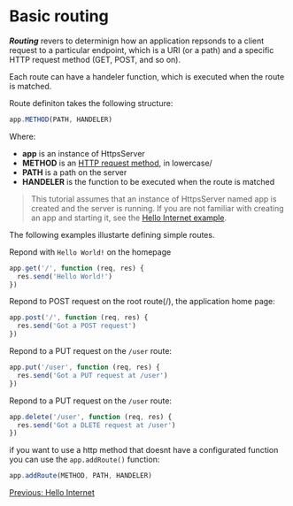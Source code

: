 # Basic routing

***Routing*** revers to determinign how an application repsonds to a client request to a particular endpoint, which is a URI (or a path) and a specific HTTP request method (GET, POST, and so on).

Each route can have a handeler function, which is executed when the route is matched.

Route definiton takes the following structure:

```js
app.METHOD(PATH, HANDELER)
```

Where:

- **app** is an instance of HttpsServer
- **METHOD** is an [HTTP request method](https://en.wikipedia.org/wiki/Hypertext_Transfer_Protocol#Request_methods), in lowercase/
- **PATH** is a path on the server
- **HANDELER** is the function to be executed when the route is matched

> This tutorial assumes that an instance of HttpsServer named app is created and the server is running. If you are not familiar with creating an app and starting it, see the [Hello Internet example](./helloWorld.md).

The following examples illustarte defining simple routes.

Repond with `Hello World!` on the homepage

```js
app.get('/', function (req, res) {
  res.send('Hello World!')
})
```

Repond to POST request on the root route(/), the application home page:

```js
app.post('/', function (req, res) {
  res.send('Got a POST request')
})

```

Repond to a PUT request on the `/user` route:

```js
app.put('/user', function (req, res) {
  res.send('Got a PUT request at /user')
})
```

Repond to a PUT request on the `/user` route:

```js
app.delete('/user', function (req, res) {
  res.send('Got a DLETE request at /user')
})
```

if you want to use a http method that doesnt have a configurated function you can use the `app.addRoute()` function:

```js
app.addRoute(METHOD, PATH, HANDELER)
```

[Previous: Hello Internet](./helloWorld.md)&#8195;&#8195;&#8195;&#8195;&#8195;
